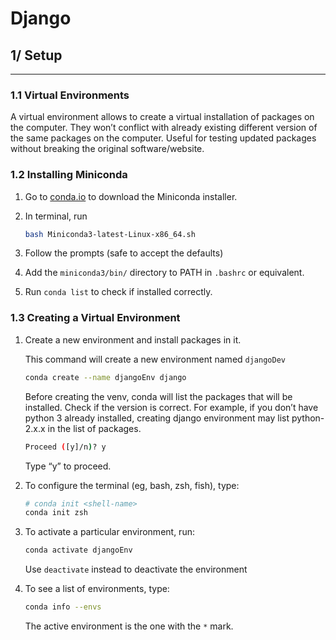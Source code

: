 # Django

## 1/ Setup

---

### 1.1 Virtual Environments

A virtual environment allows to create a virtual installation of packages on the computer. They won’t conflict with already existing different version of the same packages on the computer. Useful for testing updated packages without breaking the original software/website.

### 1.2 Installing Miniconda

1. Go to [conda.io](https://conda.io/projects/conda/en/stable/user-guide/install/linux.html) to download the Miniconda installer.

2. In terminal, run

   ```bash
   bash Miniconda3-latest-Linux-x86_64.sh
   ```

3. Follow the prompts (safe to accept the defaults)
4. Add the `miniconda3/bin/` directory to PATH in `.bashrc` or equivalent.
5. Run `conda list` to check if installed correctly.

### 1.3 Creating a Virtual Environment

1. Create a new environment and install packages in it.

   This command will create a new environment named `djangoDev`

   ```bash
   conda create --name djangoEnv django
   ```

   Before creating the venv, conda will list the packages that will be installed. Check if the version is correct. For example, if you don’t have python 3 already installed, creating django environment may list python-2.x.x in the list of packages. 

   ```bash
   Proceed ([y]/n)? y
   ```

   Type “y” to proceed.

2. To configure the terminal (eg, bash, zsh, fish), type:

   ```bash
   # conda init <shell-name>
   conda init zsh
   ```

3. To activate a particular environment, run:

   ```bash
   conda activate djangoEnv
   ```

   Use `deactivate` instead to deactivate the environment

4. To see a list of environments, type:

   ```bash
   conda info --envs
   ```

   The active environment is the one with the `*` mark.